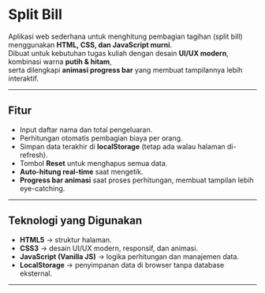 # Split Bill

Aplikasi web sederhana untuk menghitung pembagian tagihan (split bill) menggunakan **HTML, CSS, dan JavaScript murni**.  
Dibuat untuk kebutuhan tugas kuliah dengan desain **UI/UX modern**, kombinasi warna **putih & hitam**,  
serta dilengkapi **animasi progress bar** yang membuat tampilannya lebih interaktif.

---

## Fitur

- Input daftar nama dan total pengeluaran.
- Perhitungan otomatis pembagian biaya per orang.
- Simpan data terakhir di **localStorage** (tetap ada walau halaman di-refresh).
- Tombol **Reset** untuk menghapus semua data.
- **Auto-hitung real-time** saat mengetik.
- **Progress bar animasi** saat proses perhitungan, membuat tampilan lebih eye-catching.

---

## Teknologi yang Digunakan

- **HTML5** → struktur halaman.
- **CSS3** → desain UI/UX modern, responsif, dan animasi.
- **JavaScript (Vanilla JS)** → logika perhitungan dan manajemen data.
- **LocalStorage** → penyimpanan data di browser tanpa database eksternal.

---

